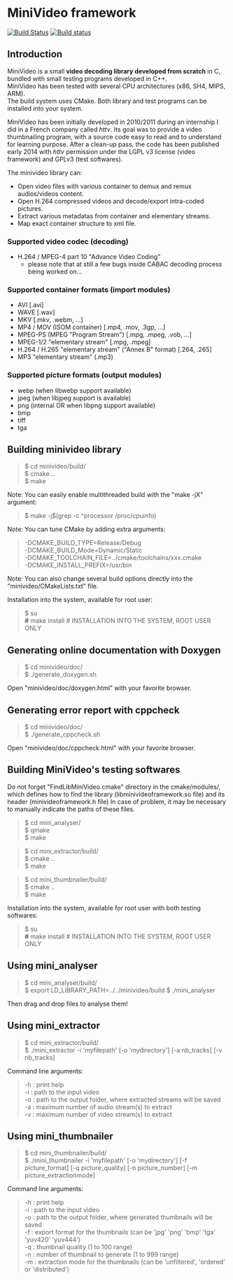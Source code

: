 MiniVideo framework
===================

[![Build Status](https://travis-ci.org/emericg/MiniVideo.svg?branch=master)](https://travis-ci.org/emericg/MiniVideo)
[![Build status](https://ci.appveyor.com/api/projects/status/bt94ewnmw7bv8yab?svg=true)](https://ci.appveyor.com/project/emericg/minivideo)

Introduction
------------

MiniVideo is a small **video decoding library developed from scratch** in C, bundled with small testing programs developed in C++.  
MiniVideo has been tested with several CPU architectures (x86, SH4, MIPS, ARM).  
The build system uses CMake. Both library and test programs can be installed into your system.  

MiniVideo has been initially developed in 2010/2011 during an internship I did in a French company called *httv*. Its goal was to provide a video thumbnailing program, with a source code easy to read and to understand for learning purpose. After a clean-up pass, the code has been published early 2014 with *httv* permission under the LGPL v3 license (video framework) and GPLv3 (test softwares).  

The minivideo library can:
* Open video files with various container to demux and remux audios/videos content.
* Open H.264 compressed videos and decode/export intra-coded pictures.
* Extract various metadatas from container and elementary streams.
* Map exact container structure to xml file.

### Supported video codec (decoding)
- H.264 / MPEG-4 part 10 "Advance Video Coding"
  - please note that at still a few bugs inside CABAC decoding process being worked on...

### Supported container formats (import modules)
- AVI [.avi]
- WAVE [.wav]
- MKV [.mkv, .webm, ...]
- MP4 / MOV (ISOM container) [.mp4, .mov, .3gp, ...]
- MPEG-PS (MPEG "Program Stream") [.mpg, .mpeg, .vob, ...]
- MPEG-1/2 "elementary stream" [.mpg, .mpeg]
- H.264 / H.265 "elementary stream" ("Annex B" format) [.264, .265]
- MP3 "elementary stream" (.mp3)

### Supported picture formats (output modules)
- webp (when libwebp support available)
- jpeg (when libjpeg support is available)
- png (internal OR when libpng support available)
- bmp
- tiff
- tga

Building minivideo library
--------------------------

> $ cd minivideo/build/  
> $ cmake ..  
> $ make  

Note: You can easily enable multithreaded build with the "make -jX" argument:
> $ make -j$(grep -c ^processor /proc/cpuinfo)  

Note: You can tune CMake by adding extra arguments:
> -DCMAKE_BUILD_TYPE=Release/Debug  
> -DCMAKE_BUILD_Mode=Dynamic/Static  
> -DCMAKE_TOOLCHAIN_FILE=../cmake/toolchains/xxx.cmake  
> -DCMAKE_INSTALL_PREFIX=/usr/bin  

Note: You can also change several build options directly into the "minivideo/CMakeLists.txt" file.

Installation into the system, available for root user:
>  $ su  
>  **#** make install # INSTALLATION INTO THE SYSTEM, ROOT USER ONLY  


Generating online documentation with Doxygen
--------------------------------------------

> $ cd minivideo/doc/  
> $ ./generate_doxygen.sh  

Open "minivideo/doc/doxygen.html" with your favorite browser.


Generating error report with cppcheck
-------------------------------------

> $ cd minivideo/doc/  
> $ ./generate_cppcheck.sh  

Open "minivideo/doc/cppcheck.html" with your favorite browser.


Building MiniVideo's testing softwares
--------------------------------------

Do not forget "FindLibMiniVideo.cmake" directory in the cmake/modules/, which defines
how to find the library (libminivideoframework.so file) and its header (minivideoframework.h file)
In case of problem, it may be necessary to manually indicate the paths of these files.

> $ cd mini_analyser/  
> $ qmake  
> $ make  

> $ cd mini_extractor/build/  
> $ cmake ..  
> $ make  

> $ cd mini_thumbnailer/build/  
> $ cmake ..  
> $ make  

Installation into the system, available for root user with both testing softwares:
>  $ su  
>  **#** make install # INSTALLATION INTO THE SYSTEM, ROOT USER ONLY  


Using mini_analyser
-------------------

> $ cd mini_analyser/build/  
> $ export LD_LIBRARY_PATH=../../minivideo/build
> $ ./mini_analyser

Then drag and drop files to analyse them!


Using mini_extractor
--------------------

> $ cd mini_extractor/build/  
> $ ./mini_extractor -i 'myfilepath' [-o 'mydirectory'] [-a nb_tracks] [-v nb_tracks]  

Command line arguments:
> -h : print help  
> -i : path to the input video  
> -o : path to the output folder, where extracted streams will be saved  
> -a : maximum number of audio stream(s) to extract  
> -v : maximum number of video stream(s) to extract  


Using mini_thumbnailer
----------------------

> $ cd mini_thumbnailer/build/  
> $ ./mini_thumbnailer -i 'myfilepath' [-o 'mydirectory'] [-f picture_format] [-q picture_quality] [-n picture_number] [-m picture_extractionmode]  

Command line arguments:
> -h : print help  
> -i : path to the input video  
> -o : path to the output folder, where generated thumbnails will be saved  
> -f : export format for the thumbnails (can be 'jpg' 'png' 'bmp' 'tga' 'yuv420' 'yuv444')  
> -q : thumbnail quality (1 to 100 range)  
> -n : number of thumbnail to generate (1 to 999 range)  
> -m : extraction mode for the thumbnails (can be 'unfiltered', 'ordered' or 'distributed')  
